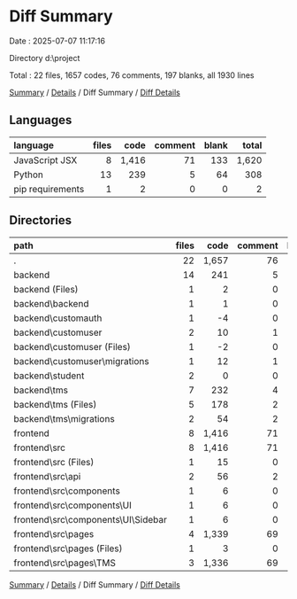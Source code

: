# Diff Summary

Date : 2025-07-07 11:17:16

Directory d:\\project

Total : 22 files,  1657 codes, 76 comments, 197 blanks, all 1930 lines

[Summary](results.md) / [Details](details.md) / Diff Summary / [Diff Details](diff-details.md)

## Languages
| language | files | code | comment | blank | total |
| :--- | ---: | ---: | ---: | ---: | ---: |
| JavaScript JSX | 8 | 1,416 | 71 | 133 | 1,620 |
| Python | 13 | 239 | 5 | 64 | 308 |
| pip requirements | 1 | 2 | 0 | 0 | 2 |

## Directories
| path | files | code | comment | blank | total |
| :--- | ---: | ---: | ---: | ---: | ---: |
| . | 22 | 1,657 | 76 | 197 | 1,930 |
| backend | 14 | 241 | 5 | 64 | 310 |
| backend (Files) | 1 | 2 | 0 | 0 | 2 |
| backend\\backend | 1 | 1 | 0 | 0 | 1 |
| backend\\customauth | 1 | -4 | 0 | 0 | -4 |
| backend\\customuser | 2 | 10 | 1 | 6 | 17 |
| backend\\customuser (Files) | 1 | -2 | 0 | 0 | -2 |
| backend\\customuser\\migrations | 1 | 12 | 1 | 6 | 19 |
| backend\\student | 2 | 0 | 0 | 3 | 3 |
| backend\\tms | 7 | 232 | 4 | 55 | 291 |
| backend\\tms (Files) | 5 | 178 | 2 | 43 | 223 |
| backend\\tms\\migrations | 2 | 54 | 2 | 12 | 68 |
| frontend | 8 | 1,416 | 71 | 133 | 1,620 |
| frontend\\src | 8 | 1,416 | 71 | 133 | 1,620 |
| frontend\\src (Files) | 1 | 15 | 0 | 0 | 15 |
| frontend\\src\\api | 2 | 56 | 2 | 21 | 79 |
| frontend\\src\\components | 1 | 6 | 0 | 1 | 7 |
| frontend\\src\\components\\UI | 1 | 6 | 0 | 1 | 7 |
| frontend\\src\\components\\UI\\Sidebar | 1 | 6 | 0 | 1 | 7 |
| frontend\\src\\pages | 4 | 1,339 | 69 | 111 | 1,519 |
| frontend\\src\\pages (Files) | 1 | 3 | 0 | 0 | 3 |
| frontend\\src\\pages\\TMS | 3 | 1,336 | 69 | 111 | 1,516 |

[Summary](results.md) / [Details](details.md) / Diff Summary / [Diff Details](diff-details.md)